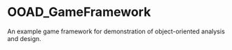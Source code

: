 OOAD_GameFramework
==================

An example game framework for demonstration of object-oriented analysis and design.
